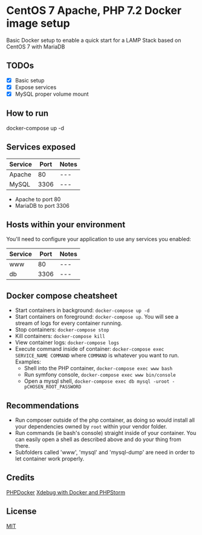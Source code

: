 # CentOS 7 Apache, PHP 7.2 Docker image setup

Basic Docker setup to enable a quick start for a LAMP Stack based on CentOS 7 with MariaDB

## TODOs

- [x] Basic setup
- [x] Expose services
- [x] MySQL proper volume mount
 
## How to run

docker-compose up -d

## Services exposed

| Service | Port | Notes |
| --- | --- | --- |
| Apache | 80 | --- |
| MySQL | 3306 | --- |

  * Apache to port 80
  * MariaDB to port 3306

## Hosts within your environment

You'll need to configure your application to use any services you enabled:

| Service | Port | Notes |
| --- | --- | --- |
| www | 80 | --- |
| db | 3306 | --- |

## Docker compose cheatsheet

  * Start containers in background: `docker-compose up -d`
  * Start containers on foreground: `docker-compose up`. You will see a stream of logs for every container running.
  * Stop containers: `docker-compose stop`
  * Kill containers: `docker-compose kill`
  * View container logs: `docker-compose logs`
  * Execute command inside of container: `docker-compose exec SERVICE_NAME COMMAND` where `COMMAND` is whatever you want to run. Examples:
    * Shell into the PHP container, `docker-compose exec www bash`
    * Run symfony console, `docker-compose exec www bin/console`
    * Open a mysql shell, `docker-compose exec db mysql -uroot -pCHOSEN_ROOT_PASSWORD`

## Recommendations

  * Run composer outside of the php container, as doing so would install all your dependencies owned by `root` within your vendor folder.
  * Run commands (ie bash's console) straight inside of your container. You can easily open a shell as described above and do your thing from there.
  * Subfolders called 'www', 'mysql' and 'mysql-dump' are need in order to let container work properly.

## Credits
[PHPDocker](https://phpdocker.io/generator)
[Xdebug with Docker and PHPStorm](https://medium.com/@pablofmorales/xdebug-with-docker-and-phpstorm-786da0d0fad2)

## License
[MIT](/LICENSE)
